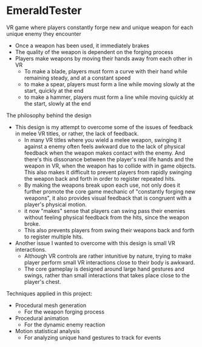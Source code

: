 # EmeraldTester
VR game where players constantly forge new and unique weapon for each unique enemy they encounter

- Once a weapon has been used, it immediately brakes
- The quality of the weapon is dependent on the forging process
- Players make weapons by moving their hands away from each other in VR
  - To make a blade, players must form a curve with their hand while remaining steady, and at a constant speed
  - to make a spear, players must form a line while moving slowly at the start, quickly at the end
  - to make a hammer, players must form a line while moving quickly at the start, slowly at the end

The philosophy behind the design
- This design is my attempt to overcome some of the issues of feedback in melee VR titles, or rather, the lack of feedback.
  - In many VR titles where you wield a melee weapon, swinging it against a enemy often feels awkward due to the lack of physical feedback when the weapon makes contact with the enemy. And there's this dissonance between the player's real life hands and the weapon in VR, when the weapon has to collide with in game objects. This also makes it difficult to prevent players from rapidly swinging the weapon back and forth in order to register repeated hits.
  - By making the weapons break upon each use, not only does it further promote the core game mechanic of "constantly forging new weapons", it also provides visual feedback that is congruent with a player's physical motion.
  - it now "makes" sense that players can swing pass their enemies without feeling physical feedback from the hits, since the weapon broke.
  - This also prevents players from swing their weapons back and forth to register multiple hits.
- Another issue I wanted to overcome with this design is small VR interactions.
  - Although VR controls are rather intunitive by nature, trying to make player perform small VR interactions close to their body is awkward.
  - The core gameplay is designed around large hand gestures and swings, rather than small interactions that takes place close to the player's chest.


Techniques applied in this project:
- Procedural mesh generation
  - For the weapon forging process
- Procedural animation
  - For the dynamic enemy reaction
- Motion statistical analysis
  - For analyzing unique hand gestures to track for events

  
